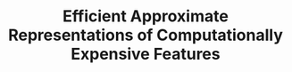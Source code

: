 ---
layout: post
title: "Efficient Approximate Representations of Computationally Expensive Features"
description: "High computational complexity is often a barrier to achieving desired representations in resource-constrained settings. This paper introduces a simple and computationally cheap method of approximating complex features. We do so by carefully constraining the architecture of Neural Networks (NNs) and regress from raw data to the intended feature representation. Our analysis focuses on spectral features, and demonstrates how low-capacity networks can capture the end-to-end dynamics of cascaded composite functions. Not only do approximating NNs simplify the analysis pipeline, but our approach produces feature representations up to 20 times more quickly. Excellent feature fidelity is achieved in our experimental analysis with feature approximations, but we also report nearly indistinguishable predictive performance when comparing between exact and approximate representations"
thumb_image: "2018/efficient/thumb.png"
bibtex: santos2018efficient
tags: ['2018']
---